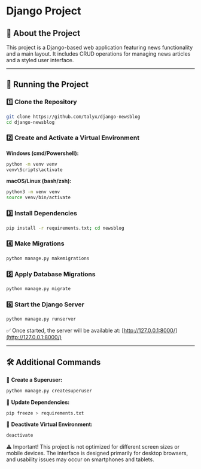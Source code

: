 # Django Project

## 📌 About the Project
This project is a Django-based web application featuring news functionality and a main layout. It includes CRUD operations for managing news articles and a styled user interface.

---

## 🚀 Running the Project

### 1️⃣ Clone the Repository
```sh
git clone https://github.com/talyx/django-newsblog
cd django-newsblog
```

### 2️⃣ Create and Activate a Virtual Environment
**Windows (cmd/Powershell):**
```sh
python -m venv venv
venv\Scripts\activate
```

**macOS/Linux (bash/zsh):**
```sh
python3 -m venv venv
source venv/bin/activate
```

### 3️⃣ Install Dependencies
```sh
pip install -r requirements.txt; cd newsblog
```

### 4️⃣ Make Migrations
```sh
python manage.py makemigrations
```

### 5️⃣ Apply Database Migrations
```sh
python manage.py migrate
```

### 6️⃣ Start the Django Server
```sh
python manage.py runserver
```

✅ Once started, the server will be available at: [http://127.0.0.1:8000/](http://127.0.0.1:8000/)

---

## 🛠 Additional Commands

🔹 **Create a Superuser:**
```sh
python manage.py createsuperuser
```

🔹 **Update Dependencies:**
```sh
pip freeze > requirements.txt
```

🔹 **Deactivate Virtual Environment:**
```sh
deactivate
```

⚠️ Important!
This project is not optimized for different screen sizes or mobile devices. The interface is designed primarily for desktop browsers, and usability issues may occur on smartphones and tablets.

